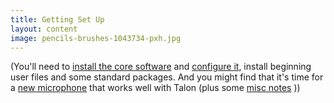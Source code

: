 ```yaml
---
title: Getting Set Up
layout: content
image: pencils-brushes-1043734-pxh.jpg
---
```



(You'll need to [install the core software](get-setup.html) and [configure it](install-speech.html), install beginning user files and some standard packages.  And you might find that it's time for a [new microphone](microphones-101.html) that works well with Talon (plus some [misc notes](microphones-misc.html) ))
